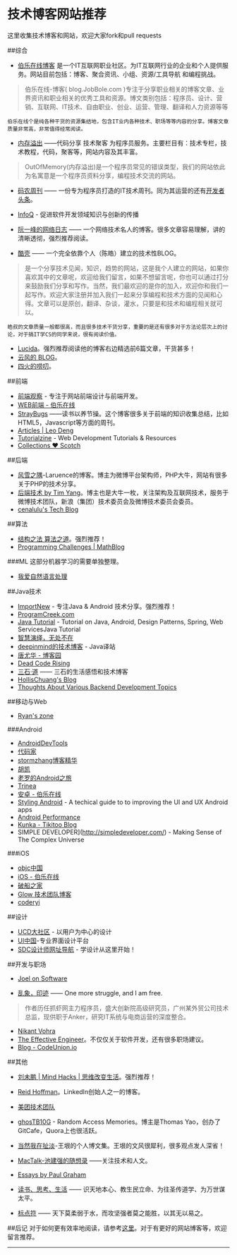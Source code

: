 技术博客网站推荐
====
这里收集技术博客和网站，欢迎大家fork和pull requests


##综合

- [伯乐在线博客](http://blog.jobbole.com/) 是一个IT互联网职业社区。为IT互联网行业的企业和个人提供服务。网站目前包括：博客、聚合资讯、小组、资源/工具导航 和编程挑战。
>伯乐在线-博客( blog.JobBole.com )专注于分享职业相关的博客文章、业界资讯和职业相关的优秀工具和资源。博文类别包括：程序员、设计、营销、互联网、IT技术、自由职业、创业、运营、管理、翻译和人力资源等等

	伯乐在线个是纯各种干货的资源集结地，包含IT业内各种技术、职场等等内容的分享。博客文章质量非常高，非常值得经常阅读。
- [内存溢出](http://outofmemory.cn/) ——代码分享 技术聚客 为程序员服务。主要栏目有：技术专栏，技术教程，代码，聚客等，网站内容及其丰富。
>OutOfMemory(内存溢出)是一个程序员常见的错误类型，我们的网站依此为名寓意是一个程序员资料分享，编程技术交流的网站。

- [码农周刊](http://weekly.manong.io/) —— 一份专为程序员打造的IT技术周刊。同为其运营的还有[开发者头条](http://toutiao.io/)。

- [InfoQ](http://www.infoq.com/cn/) - 促进软件开发领域知识与创新的传播


- [阮一峰的网络日志](http://www.ruanyifeng.com/blog/) —— 一个网络技术名人的博客。很多文章容易理解，讲的清晰透彻，强烈推荐阅读。

- [酷壳](http://coolshell.cn) —— 一个完全依靠个人（陈皓）建立的技术性BLOG。
>是一个分享技术见闻，知识，趋势的网站，这是我个人建立的网站，如果你喜欢其中的文章呢，欢迎给我们留言，如果不想留言呢，你也可以通过打分来鼓励我们分享和写作。当然，我们最欢迎的是你的加入，欢迎你和我们一起写作。欢迎大家注册并加入我们一起来分享编程和技术方面的见闻和心得。文章可以是原创，翻译、杂谈，灌水，只要是和技术和编程相关就可以。

	皓叔的文章质量一般都很高，而且很多技术干货分享，重要的是还有很多对于方法论层次上的讨论，对于搞IT学CS的同学来说，很有阅读价值。
- [Lucida](http://zh.lucida.me/)。强烈推荐阅读他的博客右边精选前6篇文章，干货甚多！
- [云风的 BLOG](http://blog.codingnow.com/)。
- [四火的唠叨](http://www.raychase.net/)。


##前端
- [前端观察](http://www.qianduan.net/) - 专注于网站前端设计与前端开发。
- [WEB前端 - 伯乐在线](http://web.jobbole.com/)
- [StrayBugs](http://www.crimx.com/) ——读书以养节操。这个博客很多关于前端的知识收集总结，比如HTML5，Javascript等方面的周刊。
- [Articles | Leo Deng](http://myst729.github.io/articles/)
- [Tutorialzine](http://tutorialzine.com/) - Web Development Tutorials & Resources
- [Collections ♥ Scotch](https://scotch.io/collections)

##后端
- [风雪之隅](http://www.laruence.com/)-Laruence的博客。博主为微博平台架构师，PHP大牛，网站有很多关于PHP的技术分享。
- [后端技术 by Tim Yang](http://timyang.net/)。博主也是大牛一枚，关注架构及互联网技术，服务于微博技术团队，新浪（集团）技术委员会及微博技术委员会委员。
- [cenalulu's Tech Blog](http://cenalulu.github.io/)


##算法
- [结构之法 算法之道](http://blog.csdn.net/v_july_v)。强烈推荐！
- [Programming Challenges | MathBlog](http://www.mathblog.dk/programming-challenges/)

###ML
这部分机器学习的需要单独整理。
- [我爱自然语言处理](http://www.52nlp.cn/)

##Java技术
- [ImportNew](http://www.importnew.com/) - 专注Java & Android 技术分享。强烈推荐！
- [ProgramCreek.com](http://www.programcreek.com/)
- [Java Tutorial](http://javapapers.com/) - Tutorial on Java, Android, Design Patterns, Spring, Web ServicesJava Tutorial
- [智慧演绎，无处不在](http://blog.csdn.net/zhangerqing)
- [deepinmind的技术博客](http://it.deepinmind.com/index.html) - Java译站
- [唐尤华 - 博客园](http://www.cnblogs.com/tangyouhua/)
- [Dead Code Rising](http://www.deadcoderising.com/)
- [三石·道](http://www.molotang.com/) —— 三石的生活感悟和技术博客
- [HollisChuang's Blog](http://www.hollischuang.com/)
- [Thoughts About Various Backend Development Topics](http://korhner.github.io/)

##移动与Web
- [Ryan's zone](http://blog.csdn.net/ryantang03)

###Android
- [AndroidDevTools](http://www.androiddevtools.cn/)
- [代码家](http://blog.daimajia.com/)
- [stormzhang博客精华](http://www.stormzhang.com/)
- [胡凯](http://hukai.me/)
- [老罗的Android之旅](http://blog.csdn.net/luoshengyang)
- [Trinea](http://www.trinea.cn/)
- [安卓 - 伯乐在线](http://android.jobbole.com/)
- [Styling Android](http://blog.stylingandroid.com/) - A techical guide to to improving the UI and UX Android apps
- [Android Performance](http://www.grackertalk.com/)
- [Kunka - Tikitoo Blog](http://tikitoo.github.io/)
- SIMPLE DEVELOPER](http://simpledeveloper.com/) - Making Sense of The Complex Universe

###iOS
- [objc中国](http://objccn.io/)
- [iOS - 伯乐在线](http://ios.jobbole.com/)
- [破船之家](http://beyondvincent.com/)
- [Glow 技术团队博客](http://tech.glowing.com/cn/)
- [coderyi](http://www.coderyi.com/)

##设计
- [UCD大社区](http://ucdchina.com/) - 以用户为中心的设计
- [UI中国](http://www.ui.cn/)-专业界面设计平台
- [SDC设计师网址导航](http://www.hao.uisdc.com/) - 学设计从这里开始！

##开发与职场
- [Joel on Software](http://www.joelonsoftware.com/)

- [乱象，印迹](http://www.luanxiang.org/blog/) —— One more struggle, and I am free. 
>作者历任抓虾网主力程序员，盛大创新院高级研究员，广州某外贸公司技术总监，现供职于Anker，研究IT系统与电商运营的深度整合。
- [Nikant Vohra](http://www.nikantvohra.com/)
- [The Effective Engineer](http://www.theeffectiveengineer.com/blog)。不仅仅关于软件开发，还有很多职场建议。
- [Blog - CodeUnion.io](http://blog.codeunion.io/)

##其他
- [刘未鹏 | Mind Hacks | 思维改变生活](http://mindhacks.cn/)。强烈推荐！
- [Reid Hoffman](http://reidhoffman.org/)。LinkedIn创始人之一的博客。
- [美团技术团队](http://tech.meituan.com/)

- [ghosTB10G](http://blog.ghostunix.org/) - Random Access Memories。博主是Thomas Yao，创办了GitCafe，Quora上也很活跃。

- [当然我在扯淡](http://www.yinwang.org/)-王垠的个人博文集。王垠的文风很犀利，很多观点发人深省！

- [MacTalk-池建强的随想录](http://macshuo.com/) ——关注技术和人文。

- [Essays by Paul Graham](http://www.paulgraham.com/articles.html)

- [读书、思考、生活](http://www.zhuangbiaowei.com/blog/) —— 识天地本心、教生民立命、为往圣传道学、为万世谋太平。

- [标点符](http://www.biaodianfu.com/) —— 天下莫柔弱于水，而攻坚强者莫之能胜，以其无以易之。



##后记
对于如何更有效率地阅读，请参考[这里](http://www.caoqq.net/tech-news.html#后记)。对于有更好的网站博客等，欢迎留言推荐。

---
